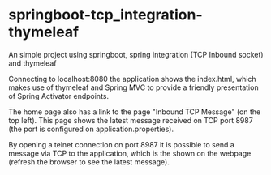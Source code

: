 # springboot-tcp_integration-thymeleaf
An simple project using springboot, spring integration (TCP Inbound socket) and thymeleaf

Connecting to localhost:8080 the application shows the index.html, which makes use of thymeleaf and Spring MVC to provide a friendly presentation of Spring Activator endpoints.

The home page also has a link to the page "Inbound TCP Message" (on the top left).
This page shows the latest message received on TCP port 8987 (the port is configured on application.properties).

By opening a telnet connection on port 8987 it is possible to send a message via TCP to the application, which is the shown on the webpage (refresh the browser to see the latest message).



